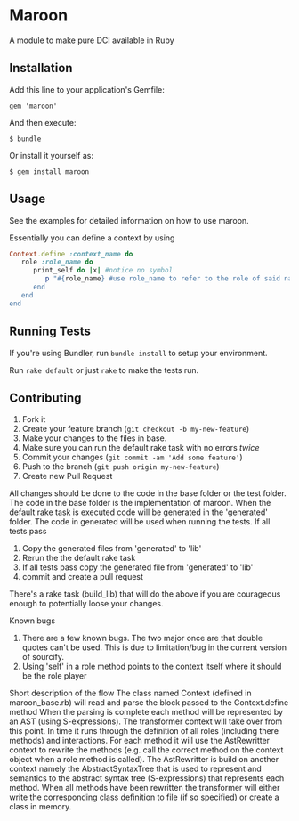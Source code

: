 # Maroon

A module to make pure DCI available in Ruby

## Installation

Add this line to your application's Gemfile:

    gem 'maroon'

And then execute:

    $ bundle

Or install it yourself as:

    $ gem install maroon

## Usage

See the examples for detailed information on how to use maroon.

Essentially you can define a context by using

```ruby
Context.define :context_name do
   role :role_name do
      print_self do |x| #notice no symbol
         p "#{role_name} #use role_name to refer to the role of said name
      end
   end
end
```

## Running Tests

If you're using Bundler, run `bundle install` to setup your environment.

Run `rake default` or just `rake` to make the tests run.


## Contributing

1. Fork it
2. Create your feature branch (`git checkout -b my-new-feature`)
3. Make your changes to the files in base.
4. Make sure you can run the default rake task with no errors _twice_
5. Commit your changes (`git commit -am 'Add some feature'`)
6. Push to the branch (`git push origin my-new-feature`)
7. Create new Pull Request

All changes should be done to the code in the base folder or the test folder.
The code in the base folder is the implementation of maroon. When the default rake task is executed code will be generated
in the 'generated' folder. The code in generated will be used when running the tests.
If all tests pass
1. Copy the generated files from 'generated' to 'lib'
2. Rerun the the default rake task
3. If all tests pass copy the generated file from 'generated' to 'lib'
4. commit and create a pull request

There's a rake task (build_lib) that will do the above if you are courageous enough to potentially loose your changes.

Known bugs
1. There are a few known bugs. The two major once are that double quotes can't be used. This is due to
limitation/bug in the current version of sourcify.
2. Using 'self' in a role method points to the context itself where it should be the role player



Short description of the flow
The class named Context (defined in maroon_base.rb) will read and parse the block passed to the Context.define method
When the parsing is complete each method will be represented by an AST (using S-expressions). The transformer context
will take over from this point. In time it runs through the definition of all roles (including there methods) and interactions.
For each method it will use the AstRewritter context to rewrite the methods (e.g. call the correct method on the context
object when a role method is called). The AstRewritter is build on another context namely the AbstractSyntaxTree that is used to represent
and semantics to the abstract syntax tree (S-expressions) that represents each method.
When all methods have been rewritten the transformer will either write the corresponding class definition to file (if so specified)
or create a class in memory.
